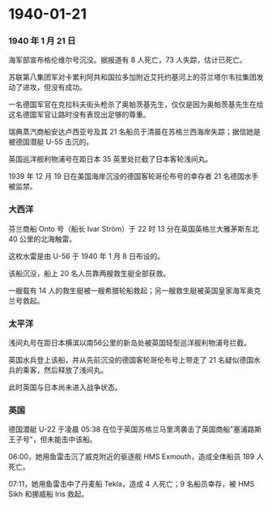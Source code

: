 # 1940-01-21

### 1940 年 1 月 21 日

海军部宣布格伦维尔号沉没。据报道有 8 人死亡，73 人失踪，估计已死亡。

苏联第八集团军对卡累利阿共和国拉多加附近艾托约基河上的芬兰塔尔韦拉集团发动了进攻，但没有成功。

一名德国军官在克拉科夫街头枪杀了奥帕茨基先生，仅仅是因为奥帕茨基先生在给这名德国军官让路时没有表现出足够的尊重。

瑞典蒸汽商船安达卢西亚号及其 21
名船员于清晨在苏格兰西海岸失踪；据信她是被德国潜艇 U-55 击沉的。

英国巡洋舰利物浦号在距日本 35 英里处拦截了日本客轮浅间丸。

1939 年 12 月 19 日在美国海岸沉没的德国客轮哥伦布号的幸存者 21
名德国水手被监禁。

### 大西洋

芬兰商船 Onto 号（船长 Ivar Ström）于 22 时 13
分在英国英格兰大雅茅斯东北 40 公里的北海触雷。

这枚水雷是由 U-56 于 1940 年 1 月 8 日布设的。

该船沉没，船上 20 名人员靠两艘救生艇全部获救。

一艘载有 14
人的救生艇被一艘希腊轮船救起；另一艘救生艇被英国皇家海军奥克兰号救起。

### 太平洋

浅间丸号在距日本横滨以南56公里的新岛处被英国轻型巡洋舰利物浦号拦截。

英国水兵登上该船，并从先前沉没的德国客轮哥伦布号上带走了 21
名疑似德国水兵的乘客，然后释放了浅间丸。

此时英国与日本尚未进入战争状态。

### 英国

德国潜艇 U-22 于凌晨 05:38
在位于英国苏格兰马里湾袭击了英国商船"塞浦路斯王子号"，但未能击中该船。

06:00，她用鱼雷击沉了威克附近的驱逐舰 HMS Exmouth，造成全体船员 189
人死亡。

07:11，她用鱼雷击中了丹麦船 Tekla，造成 4 人死亡；9 名船员幸存，被 HMS
Sikh 和挪威船 Iris 救起。